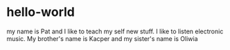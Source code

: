 # hello-world
my name is Pat and I like to teach my self new stuff.
I like to listen electronic music.
My brother's name is Kacper
and my sister's name is Oliwia